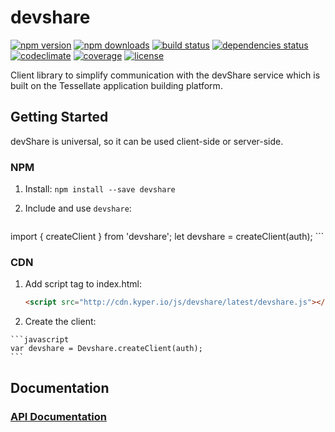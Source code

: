 # devshare

[![npm version](https://img.shields.io/npm/v/devshare.svg?style=flat-square)](https://www.npmjs.com/package/devshare)
[![npm downloads](https://img.shields.io/npm/dm/devshare.svg?style=flat-square)](https://www.npmjs.com/package/devshare)
[![build status](https://img.shields.io/travis/KyperTech/devshare/master.svg?style=flat-square)](https://travis-ci.org/KyperTech/devshare)
[![dependencies status](https://img.shields.io/david/KyperTech/devshare/master.svg?style=flat-square)](https://david-dm.org/KyperTech/devshare)
[![codeclimate](https://img.shields.io/codeclimate/github/KyperTech/devshare.svg?style=flat-square)](https://codeclimate.com/github/KyperTech/devshare)
[![coverage](https://img.shields.io/codeclimate/coverage/github/KyperTech/devshare.svg?style=flat-square)](https://codeclimate.com/github/KyperTech/devshare)
[![license](https://img.shields.io/npm/l/devshare.svg?style=flat-square)](https://github.com/KyperTech/devshare/blob/master/LICENSE)

Client library to simplify communication with the devShare service which is built on the Tessellate application building platform.

## Getting Started

devShare is universal, so it can be used client-side or server-side.

### NPM
1. Install: `npm install --save devshare`

2. Include and use `devshare`:

    ```javascript
  import { createClient } from 'devshare';
  let devshare = createClient(auth);
    ```

### CDN
  1. Add script tag to index.html:

      ```html
      <script src="http://cdn.kyper.io/js/devshare/latest/devshare.js"></script>
      ```

  2. Create the client:

    ```javascript
    var devshare = Devshare.createClient(auth);
    ```

## Documentation

### [API Documentation](https://kypertech.github.com/devshare)
